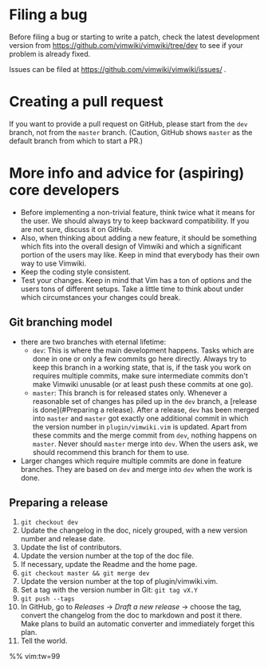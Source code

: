 # Filing a bug

Before filing a bug or starting to write a patch, check the latest development version from
https://github.com/vimwiki/vimwiki/tree/dev to see if your problem is already fixed.

Issues can be filed at https://github.com/vimwiki/vimwiki/issues/ .

# Creating a pull request
If you want to provide a pull request on GitHub, please start from the `dev` branch, not from the
`master` branch. (Caution, GitHub shows `master` as the default branch from which to start a PR.)


# More info and advice for (aspiring) core developers
- Before implementing a non-trivial feature, think twice what it means for the user. We should
  always try to keep backward compatibility. If you are not sure, discuss it on GitHub.
- Also, when thinking about adding a new feature, it should be something which fits into the
  overall design of Vimwiki and which a significant portion of the users may like. Keep in mind
  that everybody has their own way to use Vimwiki.
- Keep the coding style consistent.
- Test your changes. Keep in mind that Vim has a ton of options and the users tons of different
  setups. Take a little time to think about under which circumstances your changes could break.

## Git branching model
- there are two branches with eternal lifetime:
    - `dev`: This is where the main development happens. Tasks which are done in one or only a few
      commits go here directly. Always try to keep this branch in a working state, that is, if the
      task you work on requires multiple commits, make sure intermediate commits don't make Vimwiki
      unusable (or at least push these commits at one go).
    - `master`: This branch is for released states only. Whenever a reasonable set of changes has
      piled up in the `dev` branch, a [release is done](#Preparing a release). After a release,
      `dev` has been merged into `master` and `master` got exactly one additional commit in which
      the version number in `plugin/vimwiki.vim` is updated. Apart from these commits and the merge
      commit from `dev`, nothing happens on `master`. Never should `master` merge into `dev`. When
      the users ask, we should recommend this branch for them to use.
- Larger changes which require multiple commits are done in feature branches. They are based on
  `dev` and merge into `dev` when the work is done.

## Preparing a release

1. `git checkout dev`
2. Update the changelog in the doc, nicely grouped, with a new version number and release date.
3. Update the list of contributors.
4. Update the version number at the top of the doc file.
5. If necessary, update the Readme and the home page.
6. `git checkout master && git merge dev`
7. Update the version number at the top of plugin/vimwiki.vim.
8. Set a tag with the version number in Git: `git tag vX.Y`
9. `git push --tags`
10. In GitHub, go to _Releases_ -> _Draft a new release_ -> choose  the tag, convert the changelog from the
    doc to markdown and post it there. Make plans to build an automatic converter and immediately
    forget this plan.
11. Tell the world.


%% vim:tw=99
